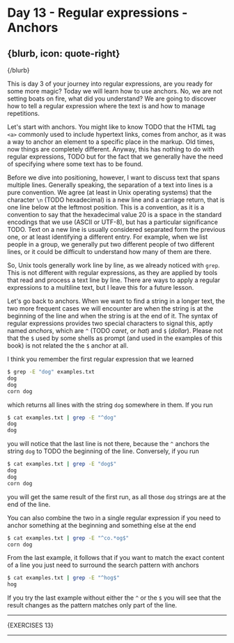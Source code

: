 # Day 13 - Regular expressions - Anchors

{blurb, icon: quote-right}
-- 

{/blurb}

This is day 3 of your journey into regular expressions, are you ready for some more magic? Today we will learn how to use anchors. No, we are not setting boats on fire, what did you understand? We are going to discover how to tell a regular expression where the text is and how to manage repetitions.

Let's start with anchors. You might like to know TODO that the HTML tag `<a>` commonly used to include hypertext links, comes from anchor, as it was a way to anchor an element to a specific place in the markup. Old times, now things are completely different. Anyway, this has nothing to do with regular expressions, TODO but for the fact that we generally have the need of specifying where some text has to be found.

Before we dive into positioning, however, I want to discuss text that spans multiple lines. Generally speaking, the separation of a text into lines is a pure convention. We agree (at least in Unix operating systems) that the character `\n` (TODO hexadecimal) is a new line and a carriage return, that is one line below at the leftmost position. This is a convention, as it is a convention to say that the hexadecimal value 20 is a space in the standard encodings that we use (ASCII or UTF-8), but has a particular significance TODO. Text on a new line is usually considered separated form the previous one, or at least identifying a different entry. For example, when we list people in a group, we generally put two different people of two different lines, or it could be difficult to understand how many of them are there.

So, Unix tools generally work line by line, as we already noticed with `grep`. This is not different with regular expressions, as they are applied by tools that read and process a text line by line. There are ways to apply a regular expressions to a multiline text, but I leave this for a future lesson.

Let's go back to anchors. When we want to find a string in a longer text, the two more frequent cases we will encounter are when the string is at the beginning of the line and when the string is at the end of it. The syntax of regular expressions provides two special characters to signal this, aptly named _anchors_, which are `^` (TODO _caret_, or _hat_) and `$` (_dollar_). Please not that the `$` used by some shells as prompt (and used in the examples of this book) is not related the the `$` anchor at all.

I think you remember the first regular expression that we learned

``` sh
$ grep -E "dog" examples.txt
dog
dog
corn dog
```

which returns all lines with the string `dog` somewhere in them. If you run

``` sh
$ cat examples.txt | grep -E "^dog"
dog
dog
```

you will notice that the last line is not there, because the `^` anchors the string `dog` to TODO the beginning of the line. Conversely, if you run

``` sh
$ cat examples.txt | grep -E "dog$"
dog
dog
corn dog
```

you will get the same result of the first run, as all those `dog` strings are at the end of the line.

You can also combine the two in a single regular expression if you need to anchor something at the beginning and something else at the end

``` sh
$ cat examples.txt | grep -E "^co.*og$"
corn dog
```

From the last example, it follows that if you want to match the exact content of a line you just need to surround the search pattern with anchors

``` sh
$ cat examples.txt | grep -E "^hog$"
hog
```

If you try the last example without either the `^` or the `$` you will see that the result changes as the pattern matches only part of the line.

* * *

{EXERCISES 13}

* * *

